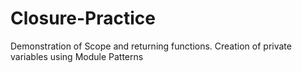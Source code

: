 # Closure-Practice

Demonstration of Scope and returning functions.
Creation of private variables using Module Patterns
